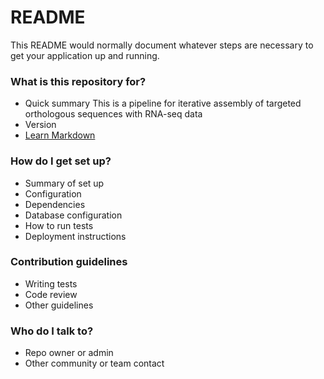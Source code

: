 # README #

This README would normally document whatever steps are necessary to get your application up and running.

### What is this repository for? ###

* Quick summary
This is a pipeline for iterative assembly of targeted orthologous sequences with RNA-seq data
* Version
* [Learn Markdown](https://bitbucket.org/tutorials/markdowndemo)

### How do I get set up? ###

* Summary of set up
* Configuration
* Dependencies
* Database configuration
* How to run tests
* Deployment instructions

### Contribution guidelines ###

* Writing tests
* Code review
* Other guidelines

### Who do I talk to? ###

* Repo owner or admin
* Other community or team contact